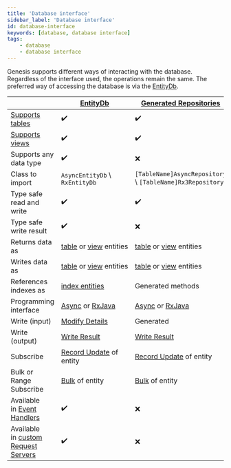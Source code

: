 ```yaml
---
title: 'Database interface'
sidebar_label: 'Database interface'
id: database-interface
keywords: [database, database interface]
tags:
    - database
    - database interface
---
```




Genesis supports different ways of interacting with the database. Regardless of the interface used, the operations remain the same. The preferred way of accessing the database is via the [EntityDb](../../../database/database-interface/entity-db/).

|  | [EntityDb](../../../database/database-interface/entity-db/)                                                     | [Generated Repositories](../../../database/database-interface/generated-repositories/) | [RxDb](../../../database/database-interface/rxdb/) |
| --- |---------------------------------------------------------------------------------------------------------| --- | --- |
| [Supports tables](../../../database/fields-tables-views/tables/) | ✔️ | ✔️ | ❌ |
| [Supports views](../../../database/fields-tables-views/views/) | ✔️ | ✔️ | ❌ |
| Supports any data type | ✔️ | ❌ | ✔️ |
| Class to import | `AsyncEntityDb` \ `RxEntityDb` | `[TableName]AsyncRepository` \ `[TableName]Rx3Repository` | `RxDb` |
| Type safe read and write | ✔️ | ✔️ | ❌ |
| Type safe write result | ✔️ | ❌ | ❌ |
| Returns data as | [table](../../../database/data-types/table-entities/) or [view](../../../database/data-types/views-entities/) entities | [table](../../../database/data-types/table-entities/) or [view](../../../database/data-types/views-entities/) entities | [DbRecord](../../../database/data-types/dbrecord/) |
| Writes data as | [table](../../../database/data-types/table-entities/) or [view](../../../database/data-types/views-entities/) entities  | [table](../../../database/data-types/table-entities/) or [view](../../../database/data-types/views-entities/) entities | [DbRecord](../../../database/data-types/dbrecord/) |
| References indexes as | [index entities](../../../database/data-types/index-entities/) | Generated methods | [DbRecord](../../../database/data-types/dbrecord/) and `String` |
| Programming interface | [Async](../../../database/types-of-api/async/) or [RxJava](../../../database/types-of-api/rxjava/) | [Async](../../../database/types-of-api/async/) or [RxJava](../../../database/types-of-api/rxjava/) | [RxJava](../../../database/types-of-api/rxjava/) |
| Write (input) | [Modify Details](../../../database/helper-classes/modify-details/#entity-modify-details) | Generated | [Modify Details](../../../database/helper-classes/modify-details/#modify-details) |
| Write (output) | [Write Result](../../../database/helper-classes/write-result/#entity-write-result) | [Write Result](../../../database/helper-classes/write-result/#write-result) | [Write result](../../../database/helper-classes/write-result/#write-result) |
| Subscribe | [Record Update](../../../database/helper-classes/subscription/record-update/) of entity | [Record Update](../../../database/helper-classes/subscription/record-update/) of entity | [Record Update](../../../database/helper-classes/subscription/record-update/) of `DbRecord` |
| Bulk or Range Subscribe | [Bulk](../../../database/helper-classes/subscription/bulk/) of entity | [Bulk](../../../database/helper-classes/subscription/bulk/) of entity | [Bulk](../../../database/helper-classes/subscription/bulk/) of `DbRecord` |
| Available in [Event Handlers](../../../getting-started/learn-the-basics/modules/inside-an-event-handler/) | ✔️ | ❌ | ❌ |
| Available in [custom Request Servers](../../../getting-started/learn-the-basics/modules/inside-a-request-server/) | ✔️ | ❌ | ❌ |